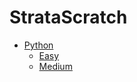 # StrataScratch

- [Python](https://github.com/karlyndiary/StrataScratch/tree/main/Python)
  - [Easy](https://github.com/karlyndiary/StrataScratch/tree/main/Python/Easy)
  - [Medium](https://github.com/karlyndiary/StrataScratch/tree/main/Python/Medium)

